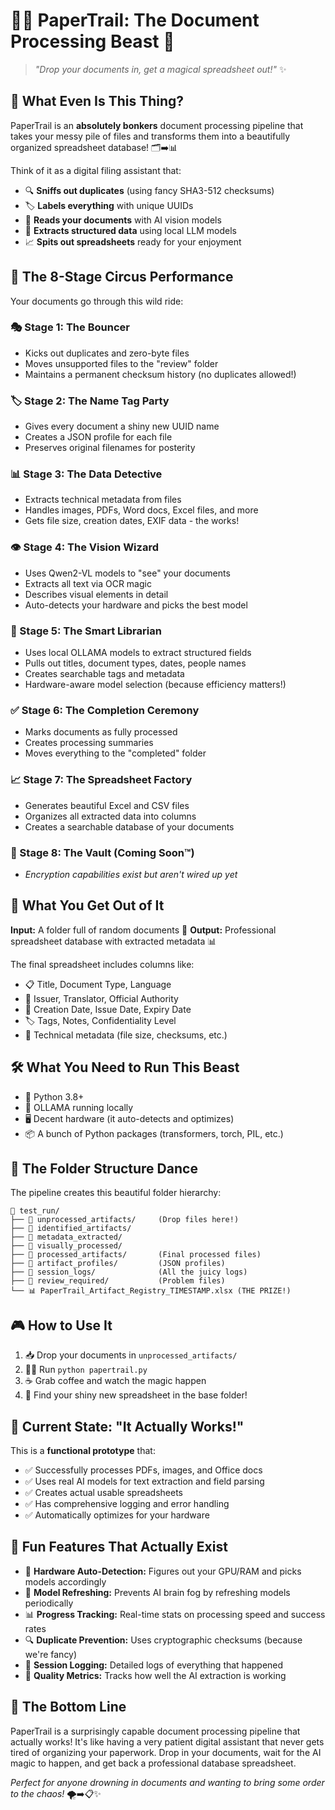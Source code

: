 # 📄✨ PaperTrail: The Document Processing Beast 🚀

> *"Drop your documents in, get a magical spreadsheet out!"* ✨

## 🤔 What Even Is This Thing?

PaperTrail is an **absolutely bonkers** document processing pipeline that takes your messy pile of files and transforms them into a beautifully organized spreadsheet database! 🗂️➡️📊

Think of it as a digital filing assistant that:

- 🔍 **Sniffs out duplicates** (using fancy SHA3-512 checksums)
- 🏷️ **Labels everything** with unique UUIDs
- 🧠 **Reads your documents** with AI vision models
- 📝 **Extracts structured data** using local LLM models
- 📈 **Spits out spreadsheets** ready for your enjoyment

## 🎪 The 8-Stage Circus Performance

Your documents go through this wild ride:

### 🎭 Stage 1: The Bouncer

- Kicks out duplicates and zero-byte files
- Moves unsupported files to the "review" folder
- Maintains a permanent checksum history (no duplicates allowed!)

### 🏷️ Stage 2: The Name Tag Party

- Gives every document a shiny new UUID name
- Creates a JSON profile for each file
- Preserves original filenames for posterity

### 📊 Stage 3: The Data Detective

- Extracts technical metadata from files
- Handles images, PDFs, Word docs, Excel files, and more
- Gets file size, creation dates, EXIF data - the works!

### 👁️ Stage 4: The Vision Wizard

- Uses Qwen2-VL models to "see" your documents
- Extracts all text via OCR magic
- Describes visual elements in detail
- Auto-detects your hardware and picks the best model

### 🧠 Stage 5: The Smart Librarian

- Uses local OLLAMA models to extract structured fields
- Pulls out titles, document types, dates, people names
- Creates searchable tags and metadata
- Hardware-aware model selection (because efficiency matters!)

### ✅ Stage 6: The Completion Ceremony

- Marks documents as fully processed
- Creates processing summaries
- Moves everything to the "completed" folder

### 📈 Stage 7: The Spreadsheet Factory

- Generates beautiful Excel and CSV files
- Organizes all extracted data into columns
- Creates a searchable database of your documents

### 🔐 Stage 8: The Vault (Coming Soon™)

- *Encryption capabilities exist but aren't wired up yet*

## 🎯 What You Get Out of It

**Input:** A folder full of random documents 📁
**Output:** Professional spreadsheet database with extracted metadata 📊

The final spreadsheet includes columns like:

- 📋 Title, Document Type, Language
- 👥 Issuer, Translator, Official Authority
- 📅 Creation Date, Issue Date, Expiry Date
- 🏷️ Tags, Notes, Confidentiality Level
- 🔧 Technical metadata (file size, checksums, etc.)

## 🛠️ What You Need to Run This Beast

- 🐍 Python 3.8+
- 🤖 OLLAMA running locally
- 🖥️ Decent hardware (it auto-detects and optimizes)
- 📦 A bunch of Python packages (transformers, torch, PIL, etc.)

## 📁 The Folder Structure Dance

The pipeline creates this beautiful folder hierarchy:
```
📂 test_run/
├── 📁 unprocessed_artifacts/     (Drop files here!)
├── 📁 identified_artifacts/
├── 📁 metadata_extracted/
├── 📁 visually_processed/
├── 📁 processed_artifacts/       (Final processed files)
├── 📁 artifact_profiles/         (JSON profiles)
├── 📁 session_logs/              (All the juicy logs)
├── 📁 review_required/           (Problem files)
└── 📊 PaperTrail_Artifact_Registry_TIMESTAMP.xlsx (THE PRIZE!)
```

## 🎮 How to Use It

1. 📥 Drop your documents in `unprocessed_artifacts/`
2. 🏃‍♂️ Run `python papertrail.py`
3. ☕ Grab coffee and watch the magic happen
4. 🎉 Find your shiny new spreadsheet in the base folder!

## 🚨 Current State: "It Actually Works!"

This is a **functional prototype** that:

- ✅ Successfully processes PDFs, images, and Office docs
- ✅ Uses real AI models for text extraction and field parsing
- ✅ Creates actual usable spreadsheets
- ✅ Has comprehensive logging and error handling
- ✅ Automatically optimizes for your hardware

## 🎪 Fun Features That Actually Exist

- 🧮 **Hardware Auto-Detection:** Figures out your GPU/RAM and picks models accordingly
- 🔄 **Model Refreshing:** Prevents AI brain fog by refreshing models periodically
- 📊 **Progress Tracking:** Real-time stats on processing speed and success rates
- 🔍 **Duplicate Prevention:** Uses cryptographic checksums (because we're fancy)
- 📝 **Session Logging:** Detailed logs of everything that happened
- 🎯 **Quality Metrics:** Tracks how well the AI extraction is working

## 🎊 The Bottom Line

PaperTrail is a surprisingly capable document processing pipeline that actually works! It's like having a very patient digital assistant that never gets tired of organizing your paperwork. Drop in your documents, wait for the AI magic to happen, and get back a professional database spreadsheet.

*Perfect for anyone drowning in documents and wanting to bring some order to the chaos!* 🌪️➡️📋✨